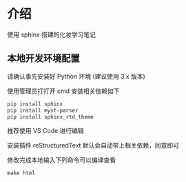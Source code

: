 # 介绍

使用 sphinx 搭建的化妆学习笔记


## 本地开发环境配置

请确认事先安装好 Python 环境 (建议使用 3.x 版本)

使用管理员打打开 cmd 安装相关依赖如下

```sh
pip install sphinx
pip install myst-parser
pip install sphinx_rtd_theme
```

推荐使用 VS Code 进行编辑

安装插件 reStructuredText 默认会自动带上相关依赖，同意即可


修改完成本地输入下列命令可以编译查看

```
make html
```

